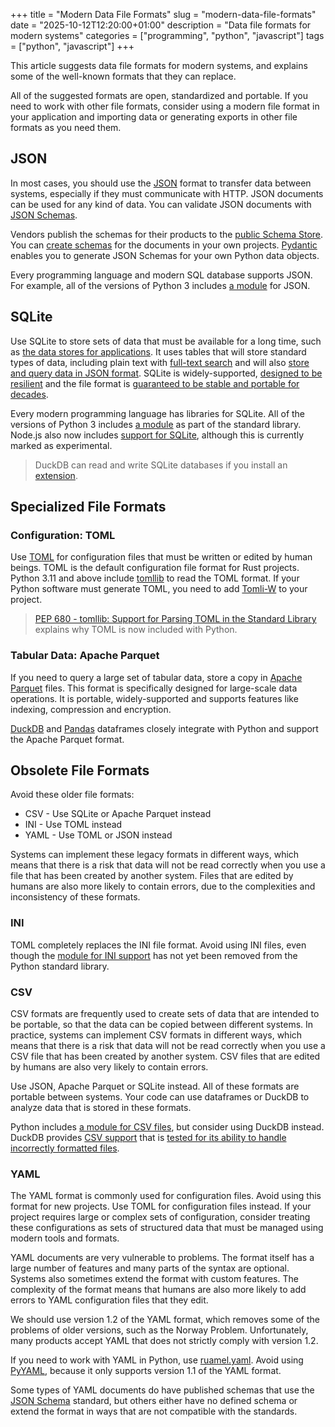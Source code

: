+++
title = "Modern Data File Formats"
slug = "modern-data-file-formats"
date = "2025-10-12T12:20:00+01:00"
description = "Data file formats for modern systems"
categories = ["programming", "python", "javascript"]
tags = ["python", "javascript"]
+++

This article suggests data file formats for modern systems, and explains some of the well-known formats that they can replace.

All of the suggested formats are open, standardized and portable. If you need to work with other file formats, consider using a modern file format in your application and importing data or generating exports in other file formats as you need them.

## JSON

In most cases, you should use the [JSON](https://en.wikipedia.org/wiki/JSON) format to transfer data between systems, especially if they must communicate with HTTP. JSON documents can be used for any kind of data. You can validate JSON documents with [JSON Schemas](https://json-schema.org/).

Vendors publish the schemas for their products to the [public Schema Store](https://www.schemastore.org/). You can [create schemas](https://json-schema.org/learn/getting-started-step-by-step) for the documents in your own projects. [Pydantic](https://docs.pydantic.dev/) enables you to generate JSON Schemas for your own Python data objects.

Every programming language and modern SQL database supports JSON. For example, all of the versions of Python 3 includes [a module](https://docs.python.org/3/library/json.html) for JSON.

## SQLite

Use SQLite to store sets of data that must be available for a long time, such as [the data stores for applications](https://sqlite.org/appfileformat.html). It uses tables that will store standard types of data, including plain text with [full-text search](sqlite.org/fts5.html) and will also [store and query data in JSON format](https://sqlite.org/json1.html). SQLite is widely-supported, [designed to be resilient](https://sqlite.org/hirely.html) and the file format is [guaranteed to be stable and portable for decades](https://sqlite.org/lts.html).

Every modern programming language has libraries for SQLite. All of the versions of Python 3 includes [a module](https://docs.python.org/3/library/sqlite3.html) as part of the standard library. Node.js also now includes [support for SQLite](https://nodejs.org/api/sqlite.html), although this is currently marked as experimental.

> DuckDB can read and write SQLite databases if you install an [extension](https://duckdb.org/docs/stable/core_extensions/sqlite).

## Specialized File Formats

### Configuration: TOML

Use [TOML](https://toml.io/) for configuration files that must be written or edited by human beings. TOML is the default configuration file format for Rust projects. Python 3.11 and above include [tomllib](https://docs.python.org/3/library/tomllib.html) to read the TOML format. If your Python software must generate TOML, you need to add [Tomli-W](https://pypi.org/project/tomli-w/) to your project.

> [PEP 680 - tomllib: Support for Parsing TOML in the Standard Library](https://peps.python.org/pep-0680/) explains why TOML is now included with Python.

### Tabular Data: Apache Parquet

If you need to query a large set of tabular data, store a copy in [Apache Parquet](https://parquet.apache.org/) files. This format is specifically designed for large-scale data operations. It is portable, widely-supported and supports features like indexing, compression and encryption.

[DuckDB](https://duckdb.org/docs/stable/clients/python/overview.html) and [Pandas](https://pandas.pydata.org) dataframes closely integrate with Python and support the Apache Parquet format.

## Obsolete File Formats

Avoid these older file formats:

- CSV - Use SQLite or Apache Parquet instead
- INI - Use TOML instead
- YAML - Use TOML or JSON instead

Systems can implement these legacy formats in different ways, which means that there is a risk that data will not be read correctly when you use a file that has been created by another system. Files that are edited by humans are also more likely to contain errors, due to the complexities and inconsistency of these formats.

### INI

TOML completely replaces the INI file format. Avoid using INI files, even though the [module for INI support](https://docs.python.org/3/library/configparser.html) has not yet been removed from the Python standard library.

### CSV

CSV formats are frequently used to create sets of data that are intended to be portable, so that the data can be copied between different systems. In practice, systems can implement CSV formats in different ways, which means that there is a risk that data will not be read correctly when you use a CSV file that has been created by another system. CSV files that are edited by humans are also very likely to contain errors.

Use JSON, Apache Parquet or SQLite instead. All of these formats are portable between systems. Your code can use dataframes or DuckDB to analyze data that is stored in these formats.

Python includes [a module for CSV files](https://docs.python.org/3/library/csv.html), but consider using DuckDB instead. DuckDB provides [CSV support](https://duckdb.org/docs/stable/data/csv/overview.html) that is [tested for its ability to handle incorrectly formatted files](https://duckdb.org/2025/04/16/duckdb-csv-pollock-benchmark.html).

### YAML

The YAML format is commonly used for configuration files. Avoid using this format for new projects. Use TOML for configuration files instead. If your project requires large or complex sets of configuration, consider treating these configurations as sets of structured data that must be managed using modern tools and formats.

YAML documents are very vulnerable to problems. The format itself has a large number of features and many parts of the syntax are optional. Systems also sometimes extend the format with custom features. The complexity of the format means that humans are also more likely to add errors to YAML configuration files that they edit.

We should use version 1.2 of the YAML format, which removes some of the problems of older versions, such as the Norway Problem. Unfortunately, many products accept YAML that does not strictly comply with version 1.2.

If you need to work with YAML in Python, use [ruamel.yaml](https://pypi.org/project/ruamel.yaml/). Avoid using [PyYAML](https://pypi.org/project/PyYAML/), because it only supports version 1.1 of the YAML format.

Some types of YAML documents do have published schemas that use the [JSON Schema](https://json-schema.org/) standard, but others either have no defined schema or extend the format in ways that are not compatible with the standards.
